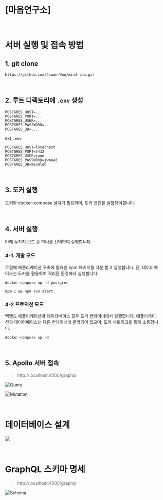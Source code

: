 # [마음연구소]

<br>

# 서버 실행 및 접속 방법

## 1. git clone
```
https://github.com/Jiwon-Woo/mind-lab.git
```
<br>

## 2. 루트 디렉토리에 `.env` 생성
```
POSTGRES_HOST=...
POSTGRES_PORT=...
POSTGRES_USER=...
POSTGRES_PASSWORD=...
POSTGRES_DB=...
```
ex) `.env`
```
POSTGRES_HOST=localhost
POSTGRES_PORT=5432
POSTGRES_USER=jwoo
POSTGRES_PASSWORD=jwoo42
POSTGRES_DB=maumlab
```
<br>

## 3. 도커 실행

도커와 docker-compose 설치가 필요하며, 도커 엔진을 실행해야합니다.

<br>

## 4. 서버 실행

아래 두가지 모드 중 하나를 선택하여 실행합니다.

### 4-1. 개발 모드

로컬에 애플리케이션 구축에 필요한 npm 패키지를 다운 받고 실행합니다.
단, 데이터베이스는 도커를 활용하여 격리된 환경에서 실행합니다.

```
docker-compose up -d postgres
```
```
npm i && npm run start
```

### 4-2 프로덕션 모드
백엔드 애플리케이션과 데이터베이스 모두 도커 컨테이너에서 실행합니다. 애플리케이션과 데이터베이스는 다른 컨테이너에 분리되어 있으며, 도커 네트워크를 통해 소통합니다.
```
docker-compose up -d
```

<br>

## 5. Apollo 서버 접속

> http://localhost:4000/graphql

![Query](https://github.com/Jiwon-Woo/wanted-pre-onboarding-backend/assets/74581396/fd8543f4-c01d-451a-bf2c-12933131907d)

![Mutation](https://github.com/Jiwon-Woo/wanted-pre-onboarding-backend/assets/74581396/49011cd4-2baf-4d62-88e7-cd9569566f0a)

<br>

# 데이터베이스 설계

![](https://github.com/Jiwon-Woo/wanted-pre-onboarding-backend/assets/74581396/35e4f7cf-eedc-4b2a-a626-7b1a5820a30d)

<br>

# GraphQL 스키마 명세

> http://localhost:4000/graphql

![Schema](https://github.com/Jiwon-Woo/wanted-pre-onboarding-backend/assets/74581396/b8d42df3-37f0-4832-9204-7f9c1f69c156)
